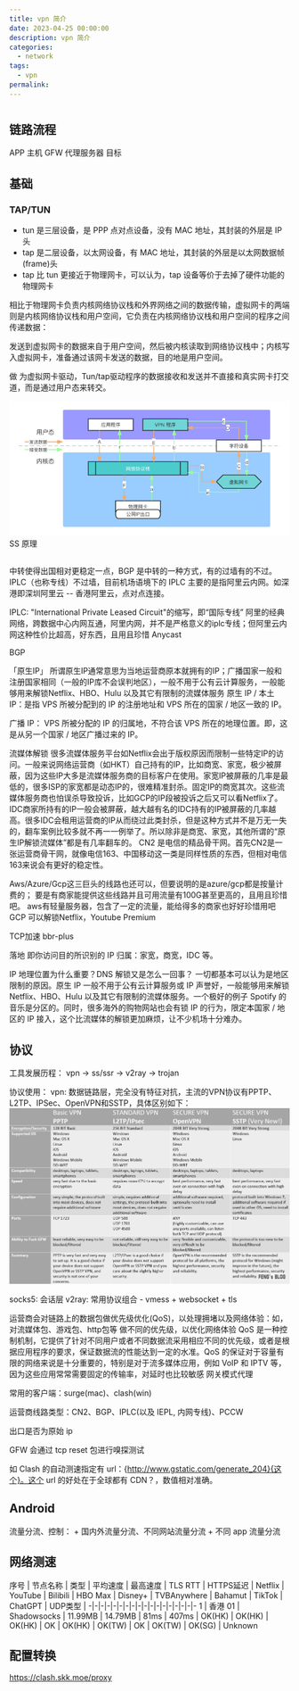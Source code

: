 ```yaml
---
title: vpn 简介
date: 2023-04-25 00:00:00
description: vpn 简介
categories: 
  - network
tags: 
  - vpn
permalink:
---
```


#
## 链路流程
APP 
主机
GFW
代理服务器
目标


## 基础
### TAP/TUN
- tun 是三层设备，是 PPP 点对点设备，没有 MAC 地址，其封装的外层是 IP 头
- tap 是二层设备，以太网设备，有 MAC 地址，其封装的外层是以太网数据帧(frame)头
- tap 比 tun 更接近于物理网卡，可以认为，tap 设备等价于去掉了硬件功能的物理网卡


相比于物理网卡负责内核网络协议栈和外界网络之间的数据传输，虚拟网卡的两端则是内核网络协议栈和用户空间，它负责在内核网络协议栈和用户空间的程序之间传递数据：​

发送到虚拟网卡的数据来自于用户空间，然后被内核读取到网络协议栈中；内核写入虚拟网卡，准备通过该网卡发送的数据，目的地是用户空间。

做 为虚拟网卡驱动，Tun/tap驱动程序的数据接收和发送并不直接和真实网卡打交道，而是通过用户态来转交。

![vpn_data_flow](../rsc/vpn_data_flow.png)
SS 原理

## 
中转使得出国相对更稳定一点，BGP 是中转的一种方式，有的过墙有的不过。IPLC（也称专线）不过墙，目前机场语境下的 IPLC 主要的是指阿里云内网。如深港即深圳阿里云 -- 香港阿里云，点对点连接。

IPLC: "International Private Leased Circuit"的缩写，即“国际专线”
    阿里的经典网络，跨数据中心内网互通，阿里内网，并不是严格意义的iplc专线；但阿里云内网这种性价比超高，好东西，且用且珍惜
Anycast

BGP

「原生IP」
    所谓原生IP通常意思为当地运营商原本就拥有的IP；广播国家一般和注册国家相同（一般的IP库不会误判地区），一般不用于公有云计算服务，一般能够用来解锁Netflix、HBO、Hulu 以及其它有限制的流媒体服务
    原生 IP / 本土 IP：是指 VPS 所被分配到的 IP 的注册地址和 VPS 所在的国家 / 地区一致的 IP。

广播 IP：
    VPS 所被分配的 IP 的归属地，不符合该 VPS 所在的地理位置。即，这是从另一个国家 / 地区广播过来的 IP。

流媒体解锁
    很多流媒体服务平台如Netflix会出于版权原因而限制一些特定IP的访问。一般来说网络运营商（如HKT）自己持有的IP，比如商宽、家宽，极少被屏蔽，因为这些IP大多是流媒体服务商的目标客户在使用。家宽IP被屏蔽的几率是最低的，很多ISP的家宽都是动态IP的，很难精准封杀。固定IP的商宽其次。这些流媒体服务商也怕误杀导致投诉，比如GCP的IP段被投诉之后又可以看Netflix了。IDC商家所持有的IP一般会被屏蔽，越大越有名的IDC持有的IP被屏蔽的几率越高。很多IDC会租用运营商的IP从而绕过此类封杀，但是这种方式并不是万无一失的，翻车案例比较多就不再一一例举了。所以除非是商宽、家宽，其他所谓的“原生IP解锁流媒体”都是有几率翻车的。
CN2
    是电信的精品骨干网。首先CN2是一张运营商骨干网，就像电信163、中国移动这一类是同样性质的东西，但相对电信163来说会有更好的稳定性。

Aws/Azure/Gcp这三巨头的线路也还可以，但要说明的是azure/gcp都是按量计费的；
    要是有商家能提供这些线路并且可用流量有100G甚至更高的，且用且珍惜吧。
    aws有轻量服务器，包含了一定的流量，能给得多的商家也好好珍惜用吧
    GCP 可以解锁Netflix，Youtube Premium

TCP加速
    bbr-plus

落地
    即你访问目的所识别的 IP 归属：家宽，商宽，IDC 等。

IP 地理位置为什么重要？DNS 解锁又是怎么一回事？
一切都基本可以认为是地区限制的原因。原生 IP 一般不用于公有云计算服务或 IP 声誉好，一般能够用来解锁 Net­flix、HBO、Hulu 以及其它有限制的流媒体服务。一个极好的例子 Spo­tify 的音乐是分区的。同时，很多海外的购物网站也会有锁 IP 的行为，限定本国家 / 地区的 IP 接入，这个比流媒体的解锁更加麻烦，让不少机场十分难办。


## 协议
工具发展历程：
    vpn -> ss/ssr -> v2ray -> trojan

协议使用：
    vpn: 数据链路层，完全没有特征对抗，主流的VPN协议有PPTP、L2TP、IPSec、OpenVPN和SSTP，具体区别如下：![vpn_protocols_comparison](../rsc/vpn_protocols_comparison.png)

socks5: 会话层
v2ray: 常用协议组合 - vmess + websocket + tls

运营商会对链路上的数据包做优先级优化(QoS)，以处理拥堵以及网络体验：如，对流媒体包、游戏包、http包等 做不同的优先级，以优化网络体验
    QoS 是一种控制机制，它提供了针对不同用户或者不同数据流采用相应不同的优先级，或者是根据应用程序的要求，保证数据流的性能达到一定的水准。QoS 的保证对于容量有限的网络来说是十分重要的，特别是对于流多媒体应用，例如 VoIP 和 IPTV 等，因为这些应用常常需要固定的传输率，对延时也比较敏感
网关模式代理

常用的客户端：surge(mac)、clash(win)

运营商线路类型：CN2、BGP、IPLC(以及 IEPL, 内网专线)、PCCW

出口是否为原始 ip

GFW 会通过 tcp reset 包进行嗅探测试

如 Clash 的自动测速指定有 url：{http://www.gstatic.com/generate_204}{这个}。这个 url 的好处在于全球都有 CDN？，数值相对准确。

## Android 
流量分流、控制：
    + 国内外流量分流、不同网站流量分流
    + 不同 app 流量分流

## 网络测速
序号 | 节点名称 | 类型 | 平均速度 | 最高速度 | TLS RTT | HTTPS延迟 | Netflix | YouTube | Bilibili | HBO Max | Disney+ | TVBAnywhere | Bahamut | TikTok | ChatGPT | UDP类型 | 
-|-|-|-|-|-|-|-|-|-|-|-|-|-|-|-|-|-
1 | 香港 01 | Shadowsocks | 11.99MB | 14.79MB | 81ms | 407ms | OK(HK) | OK(HK) | OK(HK) | OK | OK(HK) | OK(TW) | OK | OK(TW) | OK(SG) | Unknown

## 配置转换
https://clash.skk.moe/proxy